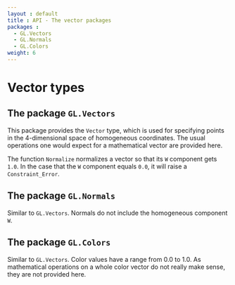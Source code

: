 ```yaml
---
layout : default
title : API - The vector packages
packages :
  - GL.Vectors
  - GL.Normals
  - GL.Colors
weight: 6
---
```


# Vector types

## The package `GL.Vectors`

This package provides the `Vector` type, which is used for specifying points in the 
4-dimensional space of homogeneous coordinates. The usual operations one would expect for
a mathematical vector are provided here.

The function `Normalize` normalizes a vector so that its `W` component gets `1.0`. In the
case that the `W` component equals `0.0`, it will raise a `Constraint_Error`.

## The package `GL.Normals`

Similar to `GL.Vectors`. Normals do not include the homogeneous component `W`.

## The package `GL.Colors`

Similar to `GL.Vectors`. Color values have a range from 0.0 to 1.0. As mathematical
operations on a whole color vector do not really make sense, they are not provided here.